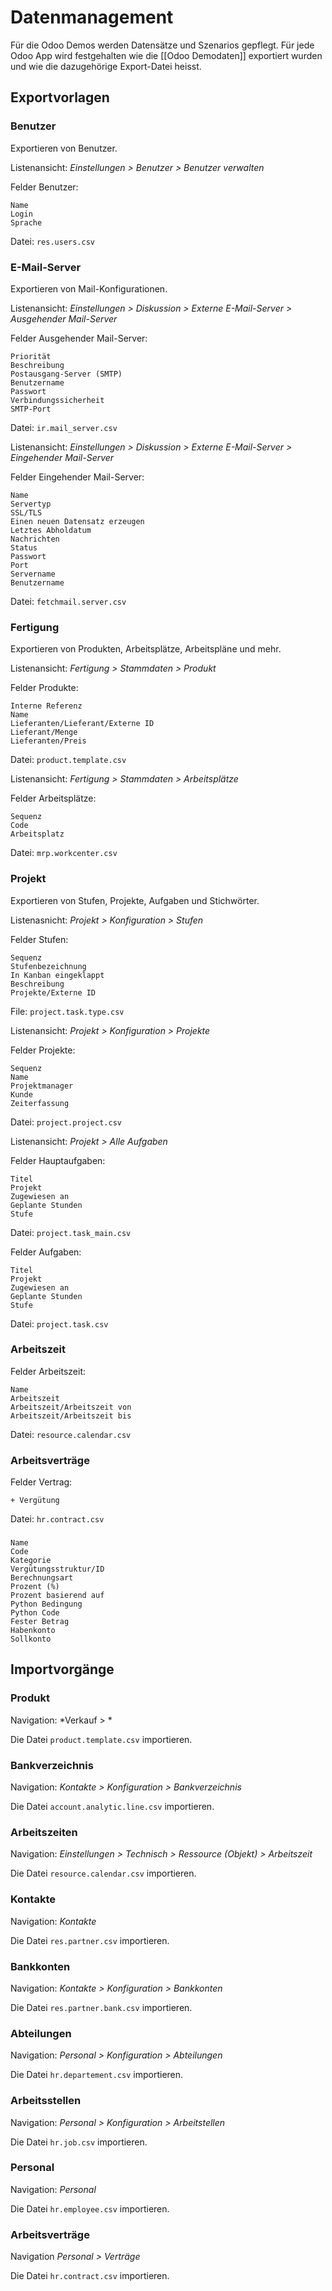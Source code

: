 # Datenmanagement

Für die Odoo Demos werden Datensätze und Szenarios gepflegt. Für jede Odoo App wird festgehalten wie die [[Odoo Demodaten]] exportiert wurden und wie die dazugehörige Export-Datei heisst.

## Exportvorlagen

### Benutzer

Exportieren von Benutzer.

Listenansicht: *Einstellungen > Benutzer >  Benutzer verwalten*

Felder Benutzer:
```
Name
Login
Sprache
```
Datei: `res.users.csv`

### E-Mail-Server

Exportieren von Mail-Konfigurationen.

Listenansicht: *Einstellungen > Diskussion > Externe E-Mail-Server > Ausgehender Mail-Server*

Felder Ausgehender Mail-Server:
```
Priorität
Beschreibung
Postausgang-Server (SMTP)
Benutzername
Passwort
Verbindungssicherheit
SMTP-Port 
```
Datei: `ir.mail_server.csv`

Listenansicht: *Einstellungen > Diskussion > Externe E-Mail-Server > Eingehender Mail-Server*

Felder Eingehender Mail-Server:
```
Name
Servertyp
SSL/TLS
Einen neuen Datensatz erzeugen
Letztes Abholdatum
Nachrichten
Status
Passwort
Port
Servername
Benutzername 
```
Datei: `fetchmail.server.csv`

### Fertigung

Exportieren von Produkten, Arbeitsplätze, Arbeitspläne und mehr.

Listenansicht: *Fertigung > Stammdaten > Produkt*

Felder Produkte:
```
Interne Referenz
Name
Lieferanten/Lieferant/Externe ID
Lieferant/Menge
Lieferanten/Preis
```
Datei: `product.template.csv`

Listenansicht: *Fertigung > Stammdaten > Arbeitsplätze*

Felder Arbeitsplätze:
```
Sequenz
Code
Arbeitsplatz
```
Datei: `mrp.workcenter.csv`

### Projekt

Exportieren von Stufen, Projekte, Aufgaben und Stichwörter.

Listenasnicht: *Projekt > Konfiguration > Stufen*

Felder Stufen:
```
Sequenz
Stufenbezeichnung
In Kanban eingeklappt
Beschreibung
Projekte/Externe ID 
```
File: `project.task.type.csv`

Listenansicht: *Projekt > Konfiguration > Projekte*

Felder Projekte:
```
Sequenz
Name
Projektmanager
Kunde
Zeiterfassung 
```
Datei: `project.project.csv`

Listenansicht: *Projekt > Alle Aufgaben*

Felder Hauptaufgaben:
```
Titel
Projekt
Zugewiesen an
Geplante Stunden
Stufe
```
Datei: `project.task_main.csv`

Felder Aufgaben:
```
Titel
Projekt
Zugewiesen an
Geplante Stunden
Stufe
```
Datei: `project.task.csv`

### Arbeitszeit

Felder Arbeitszeit:
```
Name
Arbeitszeit
Arbeitszeit/Arbeitszeit von
Arbeitszeit/Arbeitszeit bis
```
Datei: `resource.calendar.csv`

### Arbeitsverträge

Felder Vertrag:
```
+ Vergütung
```
Datei: `hr.contract.csv`

### 

```
Name
Code
Kategorie
Vergütungsstruktur/ID
Berechnungsart
Prozent (%)
Prozent basierend auf
Python Bedingung
Python Code
Fester Betrag
Habenkonto
Sollkonto
```

## Importvorgänge

### Produkt

Navigation: *Verkauf > *

Die Datei `product.template.csv` importieren.

### Bankverzeichnis

Navigation: *Kontakte > Konfiguration > Bankverzeichnis*

Die Datei `account.analytic.line.csv` importieren.

### Arbeitszeiten

Navigation: *Einstellungen > Technisch > Ressource (Objekt) > Arbeitszeit*

Die Datei `resource.calendar.csv` importieren.

### Kontakte

Navigation: *Kontakte*

Die Datei `res.partner.csv` importieren.

### Bankkonten

Navigation: *Kontakte > Konfiguration > Bankkonten*

Die Datei `res.partner.bank.csv` importieren.

### Abteilungen

Navigation: *Personal > Konfiguration > Abteilungen*

Die Datei `hr.departement.csv` importieren.

### Arbeitsstellen

Navigation: *Personal > Konfiguration > Arbeitstellen*

Die Datei `hr.job.csv` importieren.

### Personal

Navigation: *Personal*

Die Datei `hr.employee.csv` importieren.

### Arbeitsverträge

Navigation *Personal > Verträge*

Die Datei `hr.contract.csv` importieren.